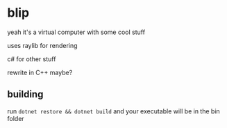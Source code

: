 # blip

yeah it's a virtual computer with some cool stuff

uses raylib for rendering

c# for other stuff

rewrite in C++ maybe?

## building

run `dotnet restore && dotnet build` and your executable will be in the bin folder

